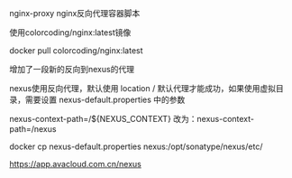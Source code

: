 nginx-proxy nginx反向代理容器脚本

使用colorcoding/nginx:latest镜像

docker pull colorcoding/nginx:latest




增加了一段新的反向到nexus的代理

nexus使用反向代理，默认使用 location / 默认代理才能成功，如果使用虚拟目录，需要设置 nexus-default.properties 中的参数

nexus-context-path=/${NEXUS_CONTEXT} 改为：nexus-context-path=/nexus

docker cp nexus-default.properties  nexus:/opt/sonatype/nexus/etc/

https://app.avacloud.com.cn/nexus 